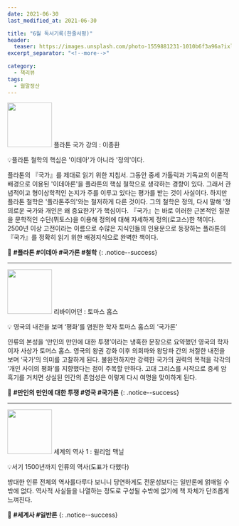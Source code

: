 ```yaml
---
date: 2021-06-30
last_modified_at: 2021-06-30

title: "6월 독서기록(한줄서평)"
header:
  teaser: https://images.unsplash.com/photo-1559881231-1010b6f3a96a?ixlib=rb-1.2.1&ixid=MnwxMjA3fDB8MHxwaG90by1wYWdlfHx8fGVufDB8fHx8&auto=format&fit=crop&w=987&q=80
excerpt_separator: "<!--more-->"

category:
  - 책리뷰
tags:
  - 월말정산
---
```

<img src="https://img.ridicdn.net/cover/1546000563/xxlarge?dpi=xxhdpi#1" style="width: 100px" class="align-left" alt=""/> 플라톤 국가 강의
: 이종환

💡플라톤 철학의 핵심은 '이데아'가 아니라 '정의'이다.

플라톤의 『국가』를 제대로 읽기 위한 지침서. 그동안 중세 가톨릭과 기독교의 이론적 배경으로 이용된 '이데아론'을 플라톤의 핵심 철학으로 생각하는 경향이 있다. 그래서 관념적이고 형이상학적인 논지가 주를 이루고 있다는 평가를 받는 것이 사실이다. 하지만 플라톤 철학은 '플라톤주의'와는 철저하게 다른 것이다. 그의 철학은 정의, 다시 말해 '정의로운 국가와 개인은 왜 중요한가'가 핵심이다. 『국가』는 바로 이러한 근본적인 질문을 문학적인 수단(뮈토스)을 이용해 정의에 대해 자세하게 정의(로고스)한 책이다. 2500년 이상 고전이라는 이름으로 수많은 지식인들의 인용문으로 등장하는 플라톤의 『국가』를 정확히 읽기 위한 배경지식으로 완벽한 책이다. 

<!--more-->

🔑 **\#플라톤 #이데아 #국가론 #철학**
{: .notice--success}

------

<img src="http://image.yes24.com/momo/TopCate58/MidCate05/5747088.jpg" style="width: 100px" class="align-left" alt=""/> 리바이어던
: 토마스 홉스

💡 영국의 내전을 보며 ‘평화’를 염원한 학자 토마스 홉스의 ‘국가론’

인류의 본성을 ‘만인의 만인에 대한 투쟁’이라는 냉혹한 문장으로 요약했던 영국의 학자이자 사상가 토머스 홉스. 영국의 왕권 강화 이후 의회파와 왕당파 간의 처절한 내전을 보며 ‘국가’의 의미를 고찰하게 된다. 불완전하지만 강력한 국가의 권력의 목적을 각각의 ‘개인 사이의 평화’를 지향했다는 점이 주목할 만하다. 고대 그리스를 시작으로 중세 암흑기를 거치면 상실된 인간의 존엄성은 이렇게 다시  여명을 맞이하게 된다.

🔑 **\#만인의 만인에 대한 투쟁 #영국 #국가론**
{: .notice--success}

------

<img src="http://image.yes24.com/momo/TopCate55/MidCate07/5464136.jpg" style="width: 100px" class="align-left" alt=""/> 세계의 역사 1
: 윌리엄 맥닐

💡서기 1500년까지 인류의 역사(도표가 다했다)

방대한 인류 전체의 역사를다루다 보니니 당연하게도 전문성보다는 일반론에 얽매일 수밖에 없다. 역사적 사실들을 나열하는 정도로 구성될 수밖에 없기에 책 자체가 단조롭게 느껴진다.

🔑 **\#세계사 #일반론**
{: .notice--success}